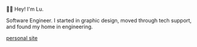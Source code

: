 👋🏼 Hey! I'm Lu.

Software Engineer. I started in graphic design, moved through tech support, and found my home in engineering.

[personal site](https://luwoo.co)
